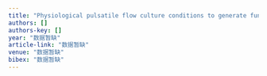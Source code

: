 ```yaml
---
title: "Physiological pulsatile flow culture conditions to generate functional endothelium on a sulfated silk fibroin nanofibrous scaffold"
authors: []
authors-key: []
year: "数据暂缺"
article-link: "数据暂缺"
venue: "数据暂缺"
bibex: "数据暂缺"
---
```


